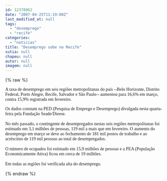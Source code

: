```yaml
---
id: 12378062
date: "2007-04-25T11:19:00Z"
last_modified_at: null
tags:
  - "desemprego"
  - "recife"
categories:
  - "noticias"
title: "Desemprego sobe no Recife"
sutia: null
chapeu: null
autor: null
imagem: null
---
```

{% raw %}
<p><P><FONT face=Verdana>A taxa de desemprego em seis regiões metropolitanas do país --Belo Horizonte, Distrito Federal, Porto Alegre, Recife, Salvador e São Paulo-- aumentou para 16,6% em março, contra 15,9% registrada em fevereiro. </FONT></P></p>
<p><P><FONT face=Verdana>Os dados constam na PED (Pesquisa de Emprego e Desemprego) divulgada nesta quarta-feira pela Fundação Seade/Dieese.<BR><BR>No mês passado, o contingente de desempregados nestas seis regiões metropolitanas foi estimado em 3,1 milhões de pessoas, 119 mil a mais que em fevereiro. O aumento do desemprego em março se deve ao fechamento de 181 mil postos de trabalho e ao acréscimo de 119 mil pessoas ao total de desempregados.<BR><BR>O número de ocupados foi estimado em 15,9 milhões de pessoas e a PEA (População Economicamente Ativa) ficou em cerca de 19 milhões.<BR><BR>Em todas as regiões foi verificada alta do desemprego. </FONT></P> </p>
{% endraw %}